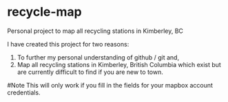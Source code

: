 # recycle-map
Personal project to map all recycling stations in Kimberley, BC

I have created this project for two reasons:

1. To further my personal understanding of github / git and,
2. Map all recycling stations in Kimberley, British Columbia which exist but are currently difficult to find if you are new to town.

#Note 
This will only work if you fill in the fields for your mapbox account credentials.
